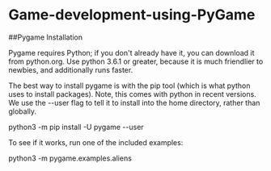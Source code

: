 # Game-development-using-PyGame


##Pygame Installation

Pygame requires Python; if you don't already have it, you can download it from python.org. Use python 3.6.1 or greater, because it is much friendlier to newbies, and additionally runs faster.

The best way to install pygame is with the pip tool (which is what python uses to install packages). Note, this comes with python in recent versions. We use the --user flag to tell it to install into the home directory, rather than globally.

python3 -m pip install -U pygame --user

To see if it works, run one of the included examples:

python3 -m pygame.examples.aliens
